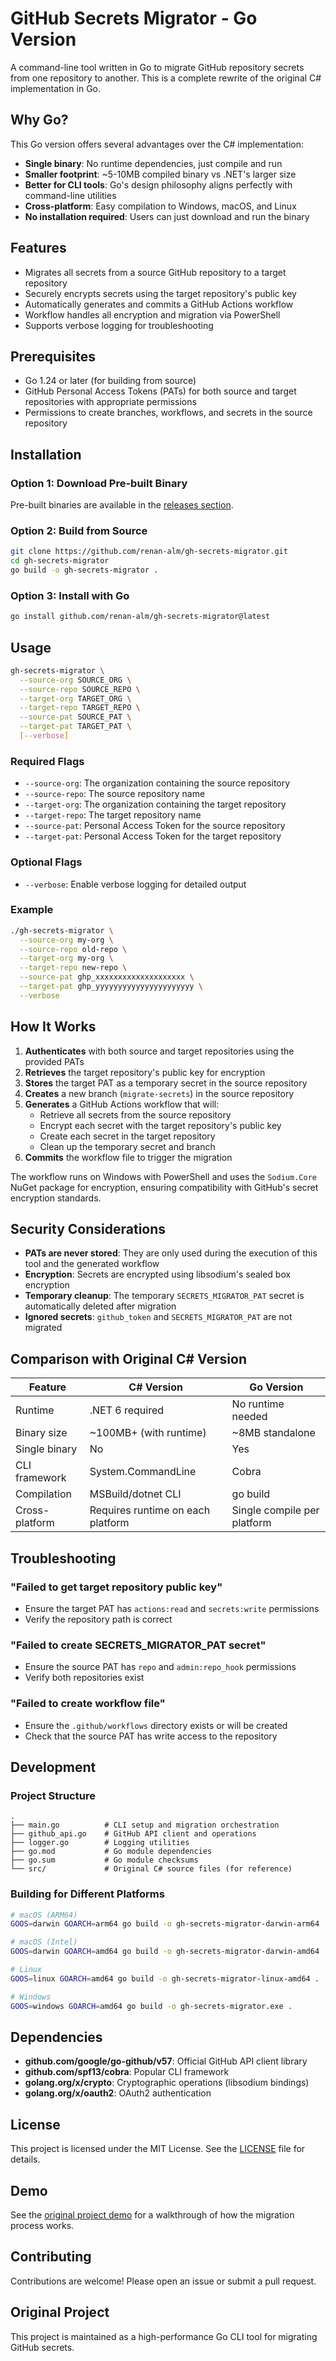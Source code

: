 # GitHub Secrets Migrator - Go Version

A command-line tool written in Go to migrate GitHub repository secrets from one repository to another. This is a complete rewrite of the original C# implementation in Go.

## Why Go?

This Go version offers several advantages over the C# implementation:

- **Single binary**: No runtime dependencies, just compile and run
- **Smaller footprint**: ~5-10MB compiled binary vs .NET's larger size  
- **Better for CLI tools**: Go's design philosophy aligns perfectly with command-line utilities
- **Cross-platform**: Easy compilation to Windows, macOS, and Linux
- **No installation required**: Users can just download and run the binary

## Features

- Migrates all secrets from a source GitHub repository to a target repository
- Securely encrypts secrets using the target repository's public key
- Automatically generates and commits a GitHub Actions workflow
- Workflow handles all encryption and migration via PowerShell
- Supports verbose logging for troubleshooting

## Prerequisites

- Go 1.24 or later (for building from source)
- GitHub Personal Access Tokens (PATs) for both source and target repositories with appropriate permissions
- Permissions to create branches, workflows, and secrets in the source repository

## Installation

### Option 1: Download Pre-built Binary

Pre-built binaries are available in the [releases section](https://github.com/renan-alm/gh-secrets-migrator/releases).

### Option 2: Build from Source

```bash
git clone https://github.com/renan-alm/gh-secrets-migrator.git
cd gh-secrets-migrator
go build -o gh-secrets-migrator .
```

### Option 3: Install with Go

```bash
go install github.com/renan-alm/gh-secrets-migrator@latest
```

## Usage

```bash
gh-secrets-migrator \
  --source-org SOURCE_ORG \
  --source-repo SOURCE_REPO \
  --target-org TARGET_ORG \
  --target-repo TARGET_REPO \
  --source-pat SOURCE_PAT \
  --target-pat TARGET_PAT \
  [--verbose]
```

### Required Flags

- `--source-org`: The organization containing the source repository
- `--source-repo`: The source repository name
- `--target-org`: The organization containing the target repository  
- `--target-repo`: The target repository name
- `--source-pat`: Personal Access Token for the source repository
- `--target-pat`: Personal Access Token for the target repository

### Optional Flags

- `--verbose`: Enable verbose logging for detailed output

### Example

```bash
./gh-secrets-migrator \
  --source-org my-org \
  --source-repo old-repo \
  --target-org my-org \
  --target-repo new-repo \
  --source-pat ghp_xxxxxxxxxxxxxxxxxxxx \
  --target-pat ghp_yyyyyyyyyyyyyyyyyyyyyy \
  --verbose
```

## How It Works

1. **Authenticates** with both source and target repositories using the provided PATs
2. **Retrieves** the target repository's public key for encryption
3. **Stores** the target PAT as a temporary secret in the source repository
4. **Creates** a new branch (`migrate-secrets`) in the source repository
5. **Generates** a GitHub Actions workflow that will:
   - Retrieve all secrets from the source repository
   - Encrypt each secret with the target repository's public key
   - Create each secret in the target repository
   - Clean up the temporary secret and branch
6. **Commits** the workflow file to trigger the migration

The workflow runs on Windows with PowerShell and uses the `Sodium.Core` NuGet package for encryption, ensuring compatibility with GitHub's secret encryption standards.

## Security Considerations

- **PATs are never stored**: They are only used during the execution of this tool and the generated workflow
- **Encryption**: Secrets are encrypted using libsodium's sealed box encryption
- **Temporary cleanup**: The temporary `SECRETS_MIGRATOR_PAT` secret is automatically deleted after migration
- **Ignored secrets**: `github_token` and `SECRETS_MIGRATOR_PAT` are not migrated

## Comparison with Original C# Version

| Feature | C# Version | Go Version |
|---------|-----------|-----------|
| Runtime | .NET 6 required | No runtime needed |
| Binary size | ~100MB+ (with runtime) | ~8MB standalone |
| Single binary | No | Yes |
| CLI framework | System.CommandLine | Cobra |
| Compilation | MSBuild/dotnet CLI | go build |
| Cross-platform | Requires runtime on each platform | Single compile per platform |

## Troubleshooting

### "Failed to get target repository public key"

- Ensure the target PAT has `actions:read` and `secrets:write` permissions
- Verify the repository path is correct

### "Failed to create SECRETS_MIGRATOR_PAT secret"

- Ensure the source PAT has `repo` and `admin:repo_hook` permissions
- Verify both repositories exist

### "Failed to create workflow file"

- Ensure the `.github/workflows` directory exists or will be created
- Check that the source PAT has write access to the repository

## Development

### Project Structure

```text
.
├── main.go          # CLI setup and migration orchestration
├── github_api.go    # GitHub API client and operations
├── logger.go        # Logging utilities
├── go.mod           # Go module dependencies
├── go.sum           # Go module checksums
└── src/             # Original C# source files (for reference)
```

### Building for Different Platforms

```bash
# macOS (ARM64)
GOOS=darwin GOARCH=arm64 go build -o gh-secrets-migrator-darwin-arm64 .

# macOS (Intel)
GOOS=darwin GOARCH=amd64 go build -o gh-secrets-migrator-darwin-amd64 .

# Linux
GOOS=linux GOARCH=amd64 go build -o gh-secrets-migrator-linux-amd64 .

# Windows
GOOS=windows GOARCH=amd64 go build -o gh-secrets-migrator.exe .
```

## Dependencies

- **github.com/google/go-github/v57**: Official GitHub API client library
- **github.com/spf13/cobra**: Popular CLI framework
- **golang.org/x/crypto**: Cryptographic operations (libsodium bindings)
- **golang.org/x/oauth2**: OAuth2 authentication

## License

This project is licensed under the MIT License. See the [LICENSE](LICENSE) file for details.

## Demo

See the [original project demo](https://youtu.be/B5Xyp8VwR54) for a walkthrough of how the migration process works.

## Contributing

Contributions are welcome! Please open an issue or submit a pull request.

## Original Project

This project is maintained as a high-performance Go CLI tool for migrating GitHub secrets.
